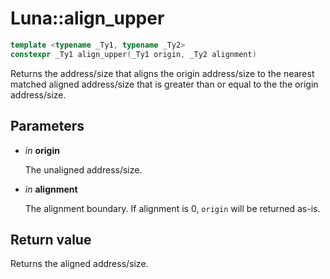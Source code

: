 # Luna::align_upper

```c++
template <typename _Ty1, typename _Ty2>
constexpr _Ty1 align_upper(_Ty1 origin, _Ty2 alignment)
```

Returns the address/size that aligns the origin address/size to the nearest matched aligned address/size that is greater than or equal to the the origin address/size. 



## Parameters
* *in* **origin**

    The unaligned address/size. 

* *in* **alignment**

    The alignment boundary. If alignment is 0, `origin` will be returned as-is. 

## Return value
Returns the aligned address/size. 

